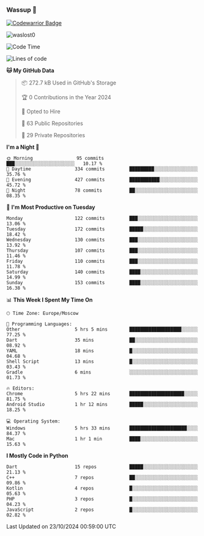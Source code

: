 ### Wassup 👋

[![Codewarrior Badge](https://www.codewars.com/users/waslost/badges/small)](https://www.codewars.com/users/waslost)

<p align="left"> <img src="https://komarev.com/ghpvc/?username=waslost0" alt="waslost0" /></p>

<!--START_SECTION:waka-->
![Code Time](http://img.shields.io/badge/Code%20Time-4%2C977%20hrs%2026%20mins-blue)

![Lines of code](https://img.shields.io/badge/From%20Hello%20World%20I%27ve%20Written-1.4%20million%20lines%20of%20code-blue)

**🐱 My GitHub Data** 

> 📦 272.7 kB Used in GitHub's Storage 
 > 
> 🏆 0 Contributions in the Year 2024
 > 
> 💼 Opted to Hire
 > 
> 📜 63 Public Repositories 
 > 
> 🔑 29 Private Repositories 
 > 
**I'm a Night 🦉** 

```text
🌞 Morning                95 commits          ███░░░░░░░░░░░░░░░░░░░░░░   10.17 % 
🌆 Daytime                334 commits         █████████░░░░░░░░░░░░░░░░   35.76 % 
🌃 Evening                427 commits         ███████████░░░░░░░░░░░░░░   45.72 % 
🌙 Night                  78 commits          ██░░░░░░░░░░░░░░░░░░░░░░░   08.35 % 
```
📅 **I'm Most Productive on Tuesday** 

```text
Monday                   122 commits         ███░░░░░░░░░░░░░░░░░░░░░░   13.06 % 
Tuesday                  172 commits         █████░░░░░░░░░░░░░░░░░░░░   18.42 % 
Wednesday                130 commits         ███░░░░░░░░░░░░░░░░░░░░░░   13.92 % 
Thursday                 107 commits         ███░░░░░░░░░░░░░░░░░░░░░░   11.46 % 
Friday                   110 commits         ███░░░░░░░░░░░░░░░░░░░░░░   11.78 % 
Saturday                 140 commits         ████░░░░░░░░░░░░░░░░░░░░░   14.99 % 
Sunday                   153 commits         ████░░░░░░░░░░░░░░░░░░░░░   16.38 % 
```


📊 **This Week I Spent My Time On** 

```text
🕑︎ Time Zone: Europe/Moscow

💬 Programming Languages: 
Other                    5 hrs 5 mins        ███████████████████░░░░░░   77.25 % 
Dart                     35 mins             ██░░░░░░░░░░░░░░░░░░░░░░░   08.92 % 
YAML                     18 mins             █░░░░░░░░░░░░░░░░░░░░░░░░   04.68 % 
Shell Script             13 mins             █░░░░░░░░░░░░░░░░░░░░░░░░   03.43 % 
Gradle                   6 mins              ░░░░░░░░░░░░░░░░░░░░░░░░░   01.73 % 

🔥 Editors: 
Chrome                   5 hrs 22 mins       ████████████████████░░░░░   81.75 % 
Android Studio           1 hr 12 mins        █████░░░░░░░░░░░░░░░░░░░░   18.25 % 

💻 Operating System: 
Windows                  5 hrs 33 mins       █████████████████████░░░░   84.37 % 
Mac                      1 hr 1 min          ████░░░░░░░░░░░░░░░░░░░░░   15.63 % 
```

**I Mostly Code in Python** 

```text
Dart                     15 repos            █████░░░░░░░░░░░░░░░░░░░░   21.13 % 
C++                      7 repos             ██░░░░░░░░░░░░░░░░░░░░░░░   09.86 % 
Kotlin                   4 repos             █░░░░░░░░░░░░░░░░░░░░░░░░   05.63 % 
PHP                      3 repos             █░░░░░░░░░░░░░░░░░░░░░░░░   04.23 % 
JavaScript               2 repos             █░░░░░░░░░░░░░░░░░░░░░░░░   02.82 % 
```




 Last Updated on 23/10/2024 00:59:00 UTC
<!--END_SECTION:waka-->

